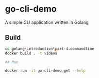 # go-cli-demo

A simple CLI application written in Golang

## Build

```bash
cd golang\introduction\part-4.commandline
docker build . -t videos

## Run

docker run -it go-cli-demo get --help

```
